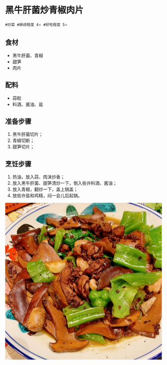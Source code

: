 # 黑牛肝菌炒青椒肉片

```
#炒菜 #麻烦程度 4⭐️ #好吃程度 5⭐️
```

## 食材

- 黑牛肝菌、青椒
- 甜笋
- 肉片

## 配料

- 蒜粒
- 料酒、酱油、盐

## 准备步骤

1. 黑牛肝菌切片；
2. 青椒切断；
3. 甜笋切片；

## 烹饪步骤

1. 热油，放入蒜、肉沫炒香；
2. 放入黑牛肝菌、甜笋清炒一下，倒入些许料酒、酱油；
3. 放入青椒，翻炒一下，盖上锅盖；
4. 放些许盐和鸡精，闷一会儿后起锅。

![](../_images/heiniuganjun.jpg ':loading=lazy')
